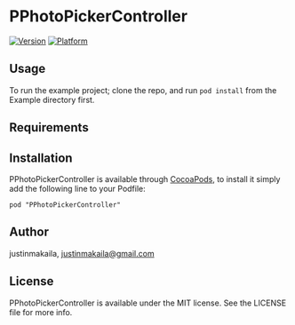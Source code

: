 # PPhotoPickerController

[![Version](http://cocoapod-badges.herokuapp.com/v/PPhotoPickerController/badge.png)](http://cocoadocs.org/docsets/PPhotoPickerController)
[![Platform](http://cocoapod-badges.herokuapp.com/p/PPhotoPickerController/badge.png)](http://cocoadocs.org/docsets/PPhotoPickerController)

## Usage

To run the example project; clone the repo, and run `pod install` from the Example directory first.

## Requirements

## Installation

PPhotoPickerController is available through [CocoaPods](http://cocoapods.org), to install
it simply add the following line to your Podfile:

    pod "PPhotoPickerController"

## Author

justinmakaila, justinmakaila@gmail.com

## License

PPhotoPickerController is available under the MIT license. See the LICENSE file for more info.

